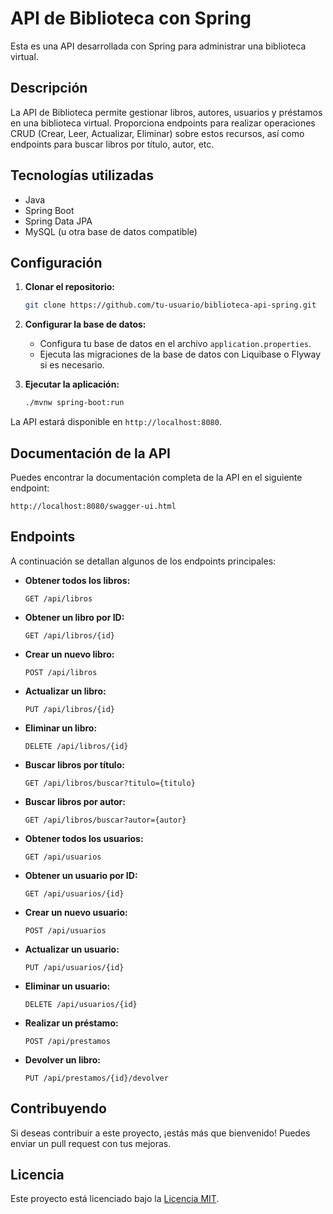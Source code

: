 # API de Biblioteca con Spring

Esta es una API desarrollada con Spring para administrar una biblioteca virtual.

## Descripción

La API de Biblioteca permite gestionar libros, autores, usuarios y préstamos en una biblioteca virtual. Proporciona endpoints para realizar operaciones CRUD (Crear, Leer, Actualizar, Eliminar) sobre estos recursos, así como endpoints para buscar libros por título, autor, etc.

## Tecnologías utilizadas

- Java
- Spring Boot
- Spring Data JPA
- MySQL (u otra base de datos compatible)

## Configuración

1. **Clonar el repositorio:**
   ```bash
   git clone https://github.com/tu-usuario/biblioteca-api-spring.git
   ```

2. **Configurar la base de datos:**
    - Configura tu base de datos en el archivo `application.properties`.
    - Ejecuta las migraciones de la base de datos con Liquibase o Flyway si es necesario.

3. **Ejecutar la aplicación:**
   ```bash
   ./mvnw spring-boot:run
   ```

La API estará disponible en `http://localhost:8080`.

## Documentación de la API

Puedes encontrar la documentación completa de la API en el siguiente endpoint:

```
http://localhost:8080/swagger-ui.html
```

## Endpoints

A continuación se detallan algunos de los endpoints principales:

- **Obtener todos los libros:**
  ```
  GET /api/libros
  ```

- **Obtener un libro por ID:**
  ```
  GET /api/libros/{id}
  ```

- **Crear un nuevo libro:**
  ```
  POST /api/libros
  ```

- **Actualizar un libro:**
  ```
  PUT /api/libros/{id}
  ```

- **Eliminar un libro:**
  ```
  DELETE /api/libros/{id}
  ```

- **Buscar libros por título:**
  ```
  GET /api/libros/buscar?titulo={titulo}
  ```

- **Buscar libros por autor:**
  ```
  GET /api/libros/buscar?autor={autor}
  ```

- **Obtener todos los usuarios:**
  ```
  GET /api/usuarios
  ```

- **Obtener un usuario por ID:**
  ```
  GET /api/usuarios/{id}
  ```

- **Crear un nuevo usuario:**
  ```
  POST /api/usuarios
  ```

- **Actualizar un usuario:**
  ```
  PUT /api/usuarios/{id}
  ```

- **Eliminar un usuario:**
  ```
  DELETE /api/usuarios/{id}
  ```

- **Realizar un préstamo:**
  ```
  POST /api/prestamos
  ```

- **Devolver un libro:**
  ```
  PUT /api/prestamos/{id}/devolver
  ```

## Contribuyendo

Si deseas contribuir a este proyecto, ¡estás más que bienvenido! Puedes enviar un pull request con tus mejoras.

## Licencia

Este proyecto está licenciado bajo la [Licencia MIT](LICENSE).
